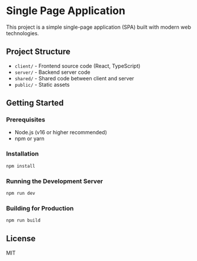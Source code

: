 # Single Page Application

This project is a simple single-page application (SPA) built with modern web technologies.

## Project Structure
- `client/` - Frontend source code (React, TypeScript)
- `server/` - Backend server code
- `shared/` - Shared code between client and server
- `public/` - Static assets

## Getting Started

### Prerequisites
- Node.js (v16 or higher recommended)
- npm or yarn

### Installation
```bash
npm install
```

### Running the Development Server
```bash
npm run dev
```

### Building for Production
```bash
npm run build
```

## License
MIT 